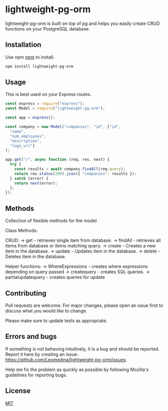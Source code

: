 # lightweight-pg-orm

lightweight-pg-orm is built on top of pg and helps you easily create CRUD functions on your PostgreSQL database.

## Installation

Use npm [npm](https://www.npmjs.com/get-npm) to install.

```bash
npm install lightweight-pg-orm
```

## Usage
This is best used on your Express routes. 

```javascript
const express = require("express");
const Model = require("lightweight-pg-orm");

const app = express();

const company = new Model("companies", "id", ["id",
  "name",
  "num_employees",
  "description",
  "logo_url"]
);

app.get("/", async function (req, res, next) {
  try {
    const results = await company.findAll(req.query);
    return res.status(200).json({ "companies": results });
  } catch (error) {
    return next(error);
  };
});

```

## Methods

Collection of flexible methods for the model

Class Methods:

CRUD:
 -> get            - retrieves single item from database.
 -> findAll        - retrieves all items from database or items matching query.
 -> create         - Creates a new item in the database.
 -> update         - Updates item in the database.
 -> delete         - Deletes item in the database.

Helper functions:
 -> WhereExpressions     - creates where expressions depending on query passed
 -> createquery          - creates SQL queries.
 -> partialupdatequery   - creates queries for update

## Contributing
Pull requests are welcome. For major changes, please open an issue first to discuss what you would like to change.

Please make sure to update tests as appropriate.

## Errors and bugs
If something is not behaving intuitively, it is a bug and should be reported. Report it here by creating an issue: https://github.com/Leomedina/lightweight-pg-orm/issues.

Help me fix the problem as quickly as possible by following Mozilla's guidelines for reporting bugs.
## License
[MIT](https://choosealicense.com/licenses/mit/)